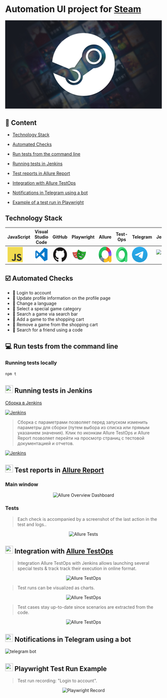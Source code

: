 <h1 >Automation UI project for <a href="https://store.steampowered.com/ ">Steam</a></h1>

![Steam_logo.svg.png](src/logo.jpg)

## :bookmark_tabs: Сontent

- <a href="#tools">Technology Stack</a>

- <a href="#cases">Automated Checks</a>

- <a href="#console">Run tests from the command line</a>

- <a href="#jenkins">Running tests in Jenkins</a>

- <a href="#allure">Test reports in Allure Report</a>

- <a href="#allure-testops">Integration with Allure TestOps</a>

- <a href="#telegram">Notifications in Telegram using a bot</a>

- <a href="#video">Example of a test run in Playwright</a>

<a id="tools"></a>

## Technology Stack
| JavaScript                                                                                              | Visual Studio Code                                                                                                                | GitHub                                                                                                    | Playwright                                                                                                          | Allure                                                                                                    | Test-Ops                                                                                                        | Telegram                                                                                                                 |                                                                                                         Jenkins |
|:--------------------------------------------------------------------------------------------------------|------------------------------------------------------------------------------------------------------------------------------|-----------------------------------------------------------------------------------------------------------|------------------------------------------------------------------------------------------------------------------|-----------------------------------------------------------------------------------------------------------|-----------------------------------------------------------------------------------------------------------------|--------------------------------------------------------------------------------------------------------------------------|----------------------------------------------------------------------------------------------------------------:|
| <a href="https://nodejs.org/en"><img src="src/images/JavaScript.svg" width="50" height="50"  alt="Java"/></a> | <a id ="tech" href="https://code.visualstudio.com/"><img src="src/images/VSCode Image.png" width="50" height="50"  alt="IDEA"/></a> | <a href="https://github.com/"><img src="src/images/gitHub.svg" width="50" height="50"  alt="Github"/></a> | <a href="https://playwright.dev/"><img src="src/images/playwright.svg" width="50" height="50"  alt="JUnit 5"/></a> | <a href="https://allurereport.org/"><img src="src/images/allure.png" width="50" height="50"  alt="Gradle"/></a> | <a href="https://qatools.ru/"><img src="src/images/test-ops.png" width="50" height="50"  alt="Selenide"/></a> | <a href="https://telegram.org/"><img src="src/images/telegram.svg" width="50" height="50"  alt="Selenoid"/></a> | <a href="https://www.jenkins.io/"><img src="media/logo/Jenkins.svg" width="50" height="50"  alt="Jenkins"/></a> |
<a id="cases"></a>

## :ballot_box_with_check: Automated Checks

- :small_blue_diamond: Login to account
- :small_blue_diamond: Update profile information on the profile page
- :small_blue_diamond: Change a language
- :small_blue_diamond: Select a special game category
- :small_blue_diamond: Search a game via search bar
- :small_blue_diamond: Add a game to the shopping cart
- :small_blue_diamond: Remove a game from the shopping cart
- :small_blue_diamond: Search for a friend using a code

<a id="console"></a>

## :computer: Run tests from the command line

### Running tests locally

```
npm t
```

<a id="jenkins"></a>

## <img src="media/logo/Jenkins.svg" width="25" height="25"/></a> Running tests in Jenkins

<a target="_blank" href="https://jenkins.autotests.cloud/job/18-johnnyhlammaster-steamUiProject
/">Сборка в Jenkins</a>

<p align="center">

<a href="https://jenkins.autotests.cloud/job/AD_demo_ui_steam/"><img src="media/screenshots/jenkins.jpg" alt="Jenkins"/></a>

> Сборка с параметрами позволяет перед запуском изменить параметры для сборки (путем выбора из списка или прямым указанием значения).
> Клик по иконкам Allure TestOps и Allure Report позволяет перейти на просмотр страниц с тестовой документацией и отчетов.

<a href="https://jenkins.autotests.cloud/job/AD_demo_ui_steam/"><img src="media/screenshots/param.png" alt="Jenkins"/></a>

</p>

<a id="allure"></a>

## <img src="media/logo/Allure.svg" width="25" height="25"/></a> Test reports in [Allure Report](https://jenkins.autotests.cloud/job/18-johnnyhlammaster-steamUiProject/20/allure/)

### Main window

<p align="center">
<img title="Allure Overview Dashboard" src="media/screenshots/alluremain.jpg">
</p>

### Tests

> Each check is accompanied by a screenshot of the last action in the test and logs..

<p align="center">
<img title="Allure Tests" src="media/screenshots/allure2.jpg">
</p>

<a id="allure-testops"></a>

## <img src="media/logo/Allure_TO.svg" width="25" height="25"/></a> Integration with [Allure TestOps](https://allure.autotests.cloud/project/2296/dashboards)

> Integration Allure TestOps with Jenkins allows launching several special tests & track track their execution in online format.

<p align="center">
<img title="Allure TestOps" src="media/screenshots/photo_2023-05-24_15-30-17.jpg">
</p>

> Test runs can be visualized as charts.

<p align="center">
<img title="Allure TestOps" src="media/screenshots/dashboard.jpg">
</p>

> Test cases stay up-to-date since scenarios are extracted from the code.

<p align="center">
<img title="Allure TestOps" src="media/screenshots/testk.jpg">
</p>

<a id="telegram"></a>

## <img src="media/logo/Telegram.svg" width="25" height="25"/></a> Notifications in Telegram using a bot

<p >
<img title="telegram bot" src="media/screenshots/tele.jpg">
</p>

<a id="video"></a>

## <img src="media/logo/Selenoid.svg" width="25" height="25"/></a> Playwright Test Run Example

> Test run recording: "Login to account".

<p align="center">
  <img title="Playwright Record" src="media/video/d879d2ab0c4ea4a2f7871c48c2b2df0b.gif">
</p>
